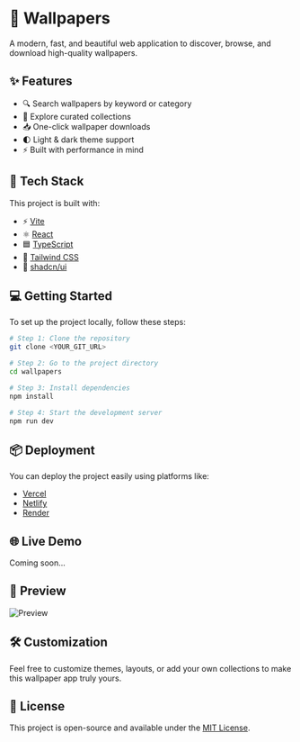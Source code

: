 # 📱 Wallpapers

A modern, fast, and beautiful web application to discover, browse, and download high-quality wallpapers.

## ✨ Features

- 🔍 Search wallpapers by keyword or category  
- 📂 Explore curated collections  
- 📥 One-click wallpaper downloads  
- 🌓 Light & dark theme support  
- ⚡ Built with performance in mind

## 🚀 Tech Stack

This project is built with:

- ⚡ [Vite](https://vitejs.dev/)
- ⚛️ [React](https://reactjs.org/)
- 🟦 [TypeScript](https://www.typescriptlang.org/)
- 🎨 [Tailwind CSS](https://tailwindcss.com/)
- 🧩 [shadcn/ui](https://ui.shadcn.com/)

## 💻 Getting Started

To set up the project locally, follow these steps:

```bash
# Step 1: Clone the repository
git clone <YOUR_GIT_URL>

# Step 2: Go to the project directory
cd wallpapers

# Step 3: Install dependencies
npm install

# Step 4: Start the development server
npm run dev
```

## 📦 Deployment

You can deploy the project easily using platforms like:

- [Vercel](https://vercel.com/)
- [Netlify](https://www.netlify.com/)
- [Render](https://render.com/)

## 🌐 Live Demo

Coming soon...

## 📸 Preview

![Preview](./public/preview.png)

## 🛠️ Customization

Feel free to customize themes, layouts, or add your own collections to make this wallpaper app truly yours.

## 📄 License

This project is open-source and available under the [MIT License](LICENSE).

